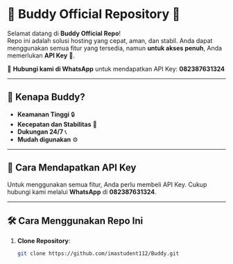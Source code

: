 # 🚀 **Buddy Official Repository** 🌟

Selamat datang di **Buddy Official Repo**!  
Repo ini adalah solusi hosting yang cepat, aman, dan stabil. Anda dapat menggunakan semua fitur yang tersedia, namun **untuk akses penuh**, Anda memerlukan **API Key** 🔑.

📱 **Hubungi kami di WhatsApp** untuk mendapatkan API Key: **082387631324**

---

## 💎 **Kenapa Buddy?**

- **Keamanan Tinggi** 🔒
- **Kecepatan dan Stabilitas** 🚀
- **Dukungan 24/7** 📞
- **Mudah digunakan** ⚙️

---

## 🔑 **Cara Mendapatkan API Key**  
Untuk menggunakan semua fitur, Anda perlu membeli API Key. Cukup hubungi kami melalui **WhatsApp** di **082387631324**.

---

## 🛠️ **Cara Menggunakan Repo Ini**

1. **Clone Repository**:
   ```bash
   git clone https://github.com/imastudent112/Buddy.git
